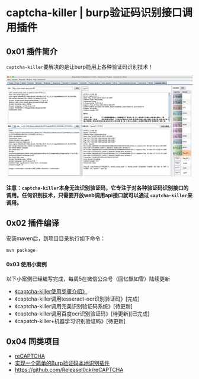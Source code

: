 # captcha-killer | burp验证码识别接口调用插件
## 0x01 插件简介
`captcha-killer`要解决的是让burp能用上各种验证码识别技术！

![主界面](./doc/captcha-killer.png)

**注意：`captcha-killer`本身无法识别验证码，它专注于对各种验证码识别接口的调用。任何识别技术，只需要开放web调用api接口就可以通过
`captcha-killer`来调用。**


## 0x02 插件编译
安装maven后，到项目目录执行如下命令：

```
mvn package
```

#### 0x03 使用小案例
以下小案例已经编写完成，每周5在微信公众号（回忆飘如雪）陆续更新

* [《captcha-killer使用步骤介绍》](./doc/Usage.md)
* 《captcha-killer调用tesseract-ocr识别验证码》[完成]
* 《captcha-killer调用完美识别验证码系统》[待更新]
* 《captcha-killer调用百度ocr识别验证码》[待更新][已完成]
* 《capatch-killer+机器学习识别验证码》[待更新]

## 0x04 同类项目
* [reCAPTCHA](https://github.com/bit4woo/reCAPTCHA)
* [实现一个简单的Burp验证码本地识别插件](https://www.freebuf.com/articles/web/168679.html)
* https://github.com/Releasel0ck/reCAPTCHA